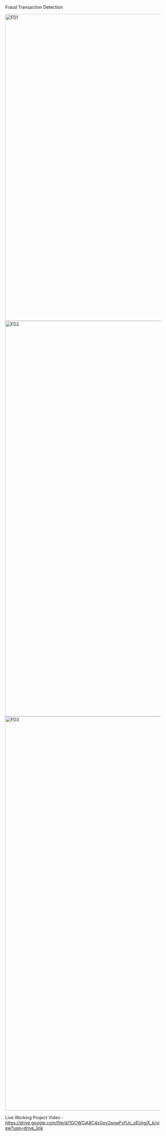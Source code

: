 Fraud Transaction Detection 

<img width="991" alt="FD1" src="https://github.com/Manjeet-MnB/Fraud_Transcation_detection/assets/71639295/70dd3603-e56c-4c33-b09c-5819f5d6f82d">

<img width="1277" alt="FD2" src="https://github.com/Manjeet-MnB/Fraud_Transcation_detection/assets/71639295/88121ddf-7f76-45dc-b90b-0764a3f30a24">

<img width="1273" alt="FD3" src="https://github.com/Manjeet-MnB/Fraud_Transcation_detection/assets/71639295/c142d26a-97b3-44d8-a0a8-4039f16a5b99">

Live Working Project Video - https://drive.google.com/file/d/1GCWCiA8C4xGov2powFxfUc_oEUrgjX_k/view?usp=drive_link
